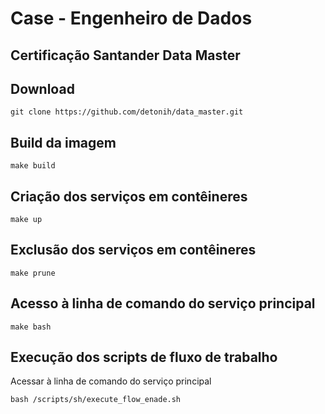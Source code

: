 # Case - Engenheiro de Dados
## Certificação Santander Data Master

## Download

```
git clone https://github.com/detonih/data_master.git
```

## Build da imagem

```
make build
```

## Criação dos serviços em contêineres

```
make up
```

## Exclusão dos serviços em contêineres

```
make prune
```

## Acesso à linha de comando do serviço principal

```
make bash
```

## Execução dos scripts de fluxo de trabalho

Acessar à linha de comando do serviço principal
```
bash /scripts/sh/execute_flow_enade.sh
```